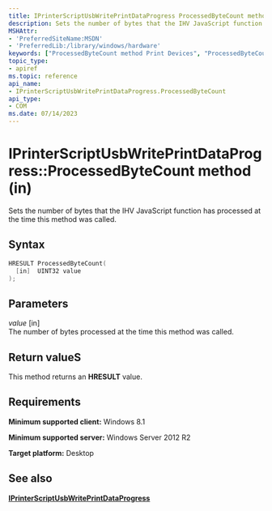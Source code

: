 ```yaml
---
title: IPrinterScriptUsbWritePrintDataProgress ProcessedByteCount method (in)
description: Sets the number of bytes that the IHV JavaScript function has processed at the time this method was called.
MSHAttr:
- 'PreferredSiteName:MSDN'
- 'PreferredLib:/library/windows/hardware'
keywords: ["ProcessedByteCount method Print Devices", "ProcessedByteCount method Print Devices , IPrinterScriptUsbWritePrintDataProgress interface", "IPrinterScriptUsbWritePrintDataProgress interface Print Devices , ProcessedByteCount method"]
topic_type:
- apiref
ms.topic: reference
api_name:
- IPrinterScriptUsbWritePrintDataProgress.ProcessedByteCount
api_type:
- COM
ms.date: 07/14/2023
---
```


# IPrinterScriptUsbWritePrintDataProgress::ProcessedByteCount method (in)

Sets the number of bytes that the IHV JavaScript function has processed at the time this method was called.

## Syntax

```cpp
HRESULT ProcessedByteCount(
  [in]  UINT32 value
);
```

## Parameters

*value* \[in\]  
The number of bytes processed at the time this method was called.

## Return valueS

This method returns an **HRESULT** value.

## Requirements

**Minimum supported client:** Windows 8.1

**Minimum supported server:** Windows Server 2012 R2

**Target platform:** Desktop

## See also

[**IPrinterScriptUsbWritePrintDataProgress**](iprinterscriptusbwriteprintdataprogress.md)
